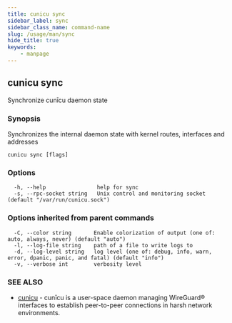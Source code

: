 ```yaml
---
title: cunicu sync
sidebar_label: sync
sidebar_class_name: command-name
slug: /usage/man/sync
hide_title: true
keywords:
    - manpage
---
```


## cunicu sync

Synchronize cunīcu daemon state

### Synopsis

Synchronizes the internal daemon state with kernel routes, interfaces and addresses

```
cunicu sync [flags]
```

### Options

```
  -h, --help                help for sync
  -s, --rpc-socket string   Unix control and monitoring socket (default "/var/run/cunicu.sock")
```

### Options inherited from parent commands

```
  -C, --color string       Enable colorization of output (one of: auto, always, never) (default "auto")
  -l, --log-file string    path of a file to write logs to
  -d, --log-level string   log level (one of: debug, info, warn, error, dpanic, panic, and fatal) (default "info")
  -v, --verbose int        verbosity level
```

### SEE ALSO

* [cunicu](cunicu.md)	 - cunīcu is a user-space daemon managing WireGuard® interfaces to establish peer-to-peer connections in harsh network environments.


